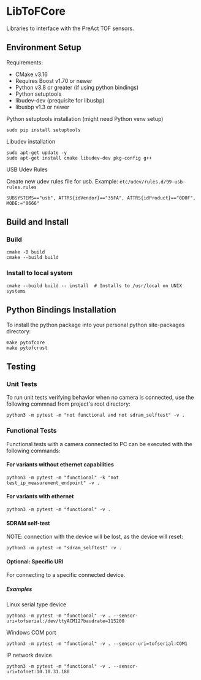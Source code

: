# LibToFCore

Libraries to interface with the PreAct TOF sensors.

## Environment Setup
Requirements:

- CMake v3.16
- Requires Boost v1.70 or newer
- Python v3.8 or greater (if using python bindings)
- Python setuptools
- libudev-dev (prequisite for libusbp)
- libusbp v1.3 or newer

Python setuptools installation
(might need Python venv setup)
```
sudo pip install setuptools
```

Libudev installation
```
sudo apt-get update -y
sudo apt-get install cmake libudev-dev pkg-config g++
```

USB Udev Rules

Create new udev rules file for usb. Example: `etc/udev/rules.d/99-usb-rules.rules`
```
SUBSYSTEMS=="usb", ATTRS{idVendor}=="35FA", ATTRS{idProduct}=="0D0F", MODE:="0666"
```

## Build and Install

### Build
```
cmake -B build
cmake --build build
```

### Install to local system
```
cmake --build build -- install  # Installs to /usr/local on UNIX systems
```

## Python Bindings Installation

To install the python package into your personal python site-packages directory:

```
make pytofcore
make pytofcrust
```

## Testing

### Unit Tests
To run unit tests verifying behavior when no camera is connected, use the following commnad from
project's root directory: 
```
python3 -m pytest -m "not functional and not sdram_selftest" -v .
```

### Functional Tests
Functional tests with a camera connected to PC can be executed with the following commands:

#### For variants without ethernet capabilities
```
python3 -m pytest -m "functional" -k "not test_ip_measurement_endpoint" -v .
```

#### For variants with ethernet
```
python3 -m pytest -m "functional" -v .
```

#### SDRAM self-test
NOTE: connection with the device will be lost, as the device will reset:
```
python3 -m pytest -m "sdram_selftest" -v .
```

#### Optional: Specific URI
For connecting to a specific connected device.

##### Examples

Linux serial type device
```
python3 -m pytest -m "functional" -v . --sensor-uri=tofserial:/dev/ttyACM12?baudrate=115200
```

Windows COM port
```
python3 -m pytest -m "functional" -v . --sensor-uri=tofserial:COM1
```

IP network device
```
python3 -m pytest -m "functional" -v . --sensor-uri=tofnet:10.10.31.180
```

